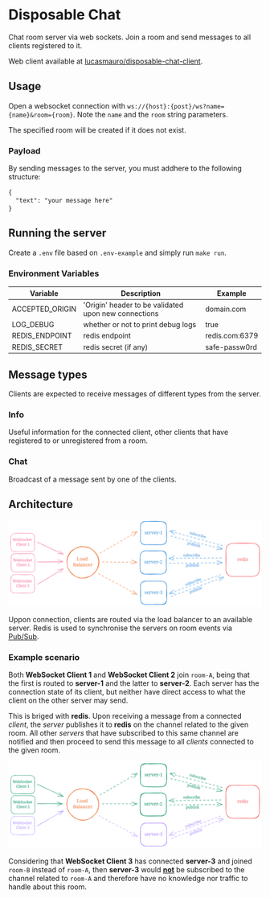 # Disposable Chat
Chat room server via web sockets. Join a room and send messages to all clients registered to it.

Web client available at [lucasmauro/disposable-chat-client](https://github.com/lucasmauro/disposable-chat-client).

## Usage
Open a websocket connection with `ws://{host}:{post}/ws?name={name}&room={room}`. Note the `name` and the `room` string parameters.

The specified room will be created if it does not exist.

### Payload
By sending messages to the server, you must addhere to the following structure:
```
{
  "text": "your message here"
}
```

## Running the server
Create a `.env` file based on `.env-example` and simply run `make run`.

### Environment Variables
| Variable          | Description                                               | Example
| ----------------- | --------------------------------------------------------- | ----
| ACCEPTED_ORIGIN   | 'Origin' header to be validated upon new connections      | domain.com
| LOG_DEBUG         | whether or not to print debug logs                        | true
| REDIS_ENDPOINT    | redis endpoint                                            | redis.com:6379
| REDIS_SECRET      | redis secret (if any)                                     | safe-passw0rd

## Message types
Clients are expected to receive messages of different types from the server.

### Info
Useful information for the connected client, other clients that have registered to or unregistered from a room.

### Chat
Broadcast of a message sent by one of the clients.

## Architecture

![Architecture Diagram](./assets/architecture.png "Architecture Diagram")

Uppon connection, clients are routed via the load balancer to an available server. Redis is used to synchronise the servers on room events via [Pub/Sub](https://redis.io/docs/latest/develop/interact/pubsub/).

### Example scenario
Both **WebSocket Client 1** and **WebSocket Client 2** join `room-A`, being that the first is routed to **server-1** and the latter to **server-2**. Each server has the connection state of its client, but neither have direct access to what the client on the other server may send.

This is briged with **redis**. Upon receiving a message from a connected *client*, the *server* publishes it to **redis** on the channel related to the given room. All other *servers* that have subscribed to this same channel are notified and then proceed to send this message to all *clients* connected to the given room.

![Architecture Example Diagram](./assets/architecture-example.png "Architecture Example Diagram")

Considering that **WebSocket Client 3** has connected **server-3** and joined `room-B` instead of `room-A`, then **server-3** would <u>**not**</u> be subscribed to the channel related to `room-A` and therefore have no knowledge nor traffic to handle about this room.
